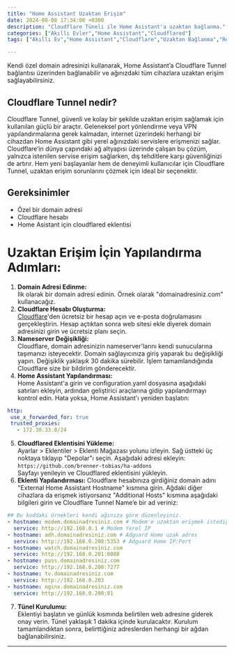 ```yaml
---
title: "Home Assistant Uzaktan Erişim"
date: 2024-08-08 17:34:00 +0300
description: "Cloudflare Tüneli ile Home Asistant'a uzaktan bağlanma."
categories: ["Akıllı Evler","Home Assistant","Cloudflared"]
tags: ["Akıllı Ev","Home Assistant","Cloudflare","Uzaktan Bağlanma","Remote"]

---
```

Kendi özel domain adresinizi kullanarak, Home Assistant’a Cloudflare Tunnel bağlantısı üzerinden bağlanabilir ve ağınızdaki tüm cihazlara uzaktan erişim sağlayabilirsiniz.

## Cloudflare Tunnel nedir?

Cloudflare Tunnel, güvenli ve kolay bir şekilde uzaktan erişim sağlamak için kullanılan güçlü bir araçtır. Geleneksel port yönlendirme veya VPN yapılandırmalarına gerek kalmadan, internet üzerindeki herhangi bir cihazdan Home Assistant gibi yerel ağınızdaki servislere erişmenizi sağlar. Cloudflare’in dünya çapındaki ağ altyapısı üzerinde çalışan bu çözüm, yalnızca istenilen servise erişim sağlarken, dış tehditlere karşı güvenliğinizi de artırır. Hem yeni başlayanlar hem de deneyimli kullanıcılar için Cloudflare Tunnel, uzaktan erişim sorunlarını çözmek için ideal bir seçenektir.

## Gereksinimler
- Özel bir domain adresi
- Cloudflare hesabı
- Home Asistant için cloudflared eklentisi

# Uzaktan Erişim İçin Yapılandırma Adımları:

1. **Domain Adresi Edinme:**  
  İlk olarak bir domain adresi edinin. Örnek olarak "domainadresiniz.com" kullanacağız.
2. **Cloudflare Hesabı Oluşturma:**  
  [Cloudflare](https://www.cloudflare.com/)'den ücretsiz bir hesap açın ve e-posta doğrulamasını gerçekleştirin. Hesap açtıktan sonra web sitesi ekle diyerek domain adresinizi girin ve ücretsiz planı seçin.
3. **Nameserver Değişikliği:**  
  Cloudflare, domain adresinizin nameserver'larını kendi sunucularına taşımanızı isteyecektir. Domain sağlayıcınıza giriş yaparak bu değişikliği yapın. Değişiklik yaklaşık 30 dakika sürebilir. İşlem tamamlandığında Cloudflare size bir bildirim gönderecektir.
4. **Home Assistant Yapılandırması:**  
  Home Assistant'a girin ve configuration.yaml dosyasına aşağıdaki satırları ekleyin, ardından geliştirici araçlarına gidip yapılandırmayı kontrol edin. Hata yoksa, Home Assistant'ı yeniden başlatın:

 ```yaml
http:
  use_x_forwarded_for: true
  trusted_proxies:
    - 172.30.33.0/24
 ```
5. **Cloudflared Eklentisini Yükleme:**  
  Ayarlar > Eklentiler > Eklenti Mağazası yolunu izleyin. Sağ üstteki üç noktaya tıklayıp "Depolar"ı seçin. Aşağıdaki adresi ekleyin:  
  `https://github.com/brenner-tobias/ha-addons`  
  Sayfayı yenileyin ve Cloudflared eklentisini yükleyin.
6. **Eklenti Yapılandırması:**
  Cloudflare hesabınıza girdiğiniz domain adını "External Home Assistant Hostname" kısmına girin. Ağdaki diğer cihazlara da erişmek istiyorsanız "Additional Hosts" kısmına aşağıdaki bilgileri girin ve Cloudflare Tunnel Name’e bir ad veriniz:  

```yaml
## Bu koddaki örnekleri kendi ağınıza göre düzenleyiniz.
- hostname: modem.domainadresiniz.com # Modem'e uzaktan erişmek istediğiniz adres
  service: http://192.168.0.1 # Modem Yerel IP
- hostname: adh.domainadresiniz.com # Adguard Home uzak adres
  service: http://192.168.0.200:5353 # Adguard Home IP:Port
- hostname: watch.domainadresiniz.com
  service: http://192.168.0.201:8088
- hostname: pass.domainadresiniz.com
  service: http://192.168.0.200:7277
- hostname: tv.domainadresiniz.com
  service: http://192.168.0.203
- hostname: nginx.domainadresiniz.com
  service: http://192.168.0.200:81
```   
7. **Tünel Kurulumu:**  
Eklentiyi başlatın ve günlük kısmında belirtilen web adresine giderek onay verin. Tünel yaklaşık 1 dakika içinde kurulacaktır. Kurulum tamamlandıktan sonra, belirttiğiniz adreslerden herhangi bir ağdan bağlanabilirsiniz.
* * *
